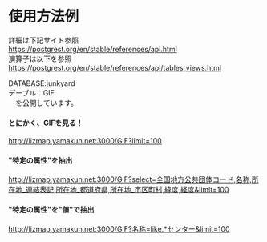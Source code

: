# 使用方法例  
詳細は下記サイト参照  
https://postgrest.org/en/stable/references/api.html  
演算子は以下を参照  
https://postgrest.org/en/stable/references/api/tables_views.html  

DATABASE:junkyard  
デーブル：GIF  
　を公開しています。  

#### とにかく、GIFを見る！  
http://lizmap.yamakun.net:3000/GIF?limit=100  

#### "特定の属性"を抽出  
http://lizmap.yamakun.net:3000/GIF?select=全国地方公共団体コード,名称,所在地_連結表記,所在地_都道府県,所在地_市区町村,緯度,経度&limit=100

#### "特定の属性"を"値"で抽出
http://lizmap.yamakun.net:3000/GIF?名称=like.*センター&limit=100
